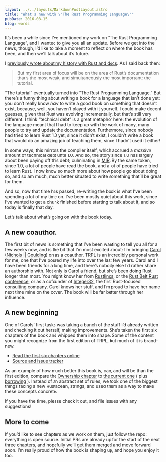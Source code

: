 ```yaml
---
layout: ../../layouts/MarkdownPostLayout.astro
title: "What's new with \"The Rust Programming Language\""
pubDate: 2016-08-15
blog: words
---
```



It’s been a while since I’ve mentioned my work on “The Rust Programming Language”, and I wanted to give you all an update. Before we get into the news, though, I’d like to take a moment to reflect on where the book has been, and then we’ll talk about it’s future.

I [previously wrote about my history with Rust and docs](http://words.steveklabnik.com/rusts-documentation-is-about-to-drastically-improve). As I said back then:

> But my first area of focus will be on the area of Rust’s documentation that’s the most weak, and simultaneously the most important: the tutorial.
> 

“The tutorial” eventually turned into “The Rust Programming Language.” But there’s a funny thing about writing a book for a language that isn’t done yet: you don’t really know *how* to write a good book on something that doesn’t exist, because, well, you haven’t played with it yourself. I could make decent guesses, given that Rust was evolving incrementally, but that’s still very different. I think “technical debt” is a great metaphor here: the evolution of the language meant that I had to keep up with the work of many, many people to try and update the documentation. Furthermore, since nobody had tried to learn Rust 1.0 yet, since it didn’t exist, I couldn’t write a book that would do an amazing job of teaching them, since I hadn’t used it either!

In some ways, this mirrors the compiler itself, which accrued a *massive* amount of technical debt until 1.0. And so, the story since 1.0 has largely about been paying off this debt; culminating in [MIR](https://blog.rust-lang.org/2016/04/19/MIR.html). By the same token, since 1.0, a lot of people have read the book, and a lot of people have tried to learn Rust. I now know so much more about how people go about doing so, and so am much, much better situated to write something that’ll be great for them.

And so, now that time has passed, re-writing the book is what I’ve been spending a lot of my time on. I’ve been mostly quiet about this work, since I’ve wanted to get a chunk finished before starting to talk about it, and so today is finally that day.

Let’s talk about what’s going on with the book today.

## A new coauthor.

The first bit of news is something that I’ve been wanting to tell you all for a few weeks now, and is the bit that I’m most excited about: I’m bringing [Carol (Nichols || Goulding)](https://twitter.com/carols10cents) on as a coauthor. TRPL is an incredibly personal work for me, one that I’ve poured my life into over the last few years. Carol and I have been friends for a long time, and there’s nobody else I’d rather share an authorship with. Not only is Carol a friend, but she’s been doing Rust longer than most. You might know her from [Rustlings](https://github.com/carols10cents/rustlings), or the [Rust Belt Rust conference](http://rust-belt-rust.com/), or as a cofounder of [Integer32](http://integer32.com/), the first Rust-focused consulting company. Carol knows her stuff, and I’m proud to have her name next time mine on the cover. The book will be far better through her influence.

## A new beginning

One of Carols’ first tasks was taking a bunch of the stuff I’d already written and checking it out herself, making improvements. She’s taken the first six chapters of the book and whipped them into shape. Some of the content you might recognize from the first edition of TRPL, but much of it is brand-new.

- [Read the first six chapters online](http://rust-lang.github.io/book/)
- [Source and issue tracker](https://github.com/rust-lang/book)

As an example of how much better this book is, can, and will be than the first edition, compare the [Ownership chapter](http://rust-lang.github.io/book/ch04-00-understanding-ownership.html) to [the current one](https://doc.rust-lang.org/stable/book/ownership.html) ( plus [borrowing](https://doc.rust-lang.org/stable/book/references-and-borrowing.html) ). Instead of an abstract set of rules, we took one of the biggest things facing a new Rustacean, strings, and used them as a way to make these concepts concrete.

If you have the time, please check it out, and file issues with any suggestions!

## More to come

If you’d like to see chapters as we work on them, just follow the repo: everything is open source. Initial PRs are already up for the start of the next three chapters, and hopefully we’ll get them merged and move forward soon. I’m really proud of how the book is shaping up, and hope you enjoy it too.
